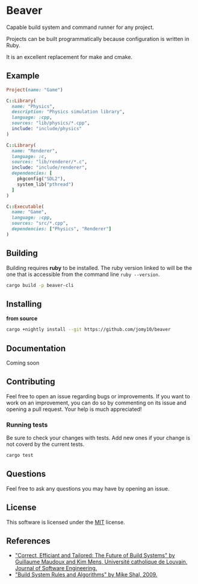 # Beaver

Capable build system and command runner for any project.

Projects can be built programmatically because configuration is written in Ruby.

It is an excellent replacement for make and cmake.

## Example

```ruby
Project(name: "Game")

C::Library(
  name: "Physics",
  description: "Physics simulation library",
  language: :cpp,
  sources: "lib/physics/*.cpp",
  include: "include/physics"
)

C::Library(
  name: "Renderer",
  language: :c,
  sources: "lib/renderer/*.c",
  include: "include/renderer",
  dependencies: [
    pkgconfig("SDL2"),
    system_lib("pthread")
  ]
)

C::Executable(
  name: "Game",
  language: :cpp,
  sources: "src/*.cpp",
  dependencies: ["Physics", "Renderer"]
)
```

## Building

Building requires **ruby** to be installed. The ruby version linked to will be the one that is accessible
from the command line `ruby --version`.

```sh
cargo build -p beaver-cli
```

## Installing

**from source**
```sh
cargo +nightly install --git https://github.com/jomy10/beaver
```

## Documentation

Coming soon

## Contributing

Feel free to open an issue regarding bugs or improvements. If you want to work
on an improvement, you can do so by commenting on its issue and opening a pull
request. Your help is much appreciated!

### Running tests

Be sure to check your changes with tests. Add new ones if your change is not coverd by the current tests.

```sh
cargo test
```

## Questions

Feel free to ask any questions you may have by opening an issue.

## License

This software is licensed under the [MIT](LICENSE) license.

## References

- ["Correct, Efficiant and Tailored: The Future of Build Systems" by Guillaume Maudoux and Kim Mens, Université catholique de Louvain, Journal of Software Engineering.](https://dial.uclouvain.be/pr/boreal/object/boreal%3A189586/datastream/PDF_01/view)
- ["Build System Rules and Algorithms" by Mike Shal, 2009.](https://gittup.org/tup/build_system_rules_and_algorithms.pdf)
